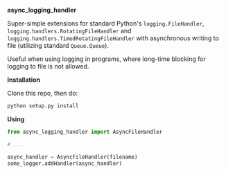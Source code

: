 **async_logging_handler**

Super-simple extensions for standard Python's ``logging.FileHandler``, ``logging.handlers.RotatingFileHandler`` and ``logging.handlers.TimedRotatingFileHandler``
with asynchronous writing to file (utilizing standard ``Queue.Queue``).

Useful when using logging in programs, where long-time blocking for logging to file is not allowed.

**Installation**

Clone this repo, then do:

```bash
python setup.py install
```

**Using**

```python
from async_logging_handler import AsyncFileHandler

# ...

async_handler = AsyncFileHandler(filename)
some_logger.addHandler(async_handler)
```
